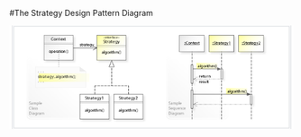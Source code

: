 #The Strategy Design Pattern Diagram

![The Strategy Design Pattern Diagram](strategyDPDiagram.png)
